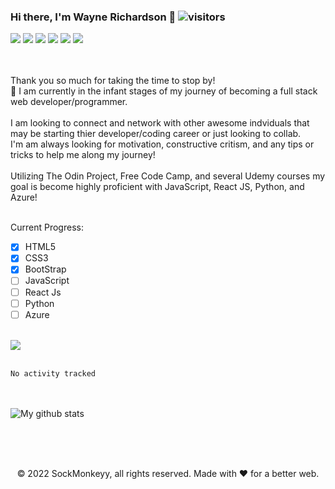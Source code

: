 ### Hi there, I'm Wayne Richardson 👋 ![visitors](https://visitor-badge.glitch.me/badge?page_id=page.id)
<div>
<img src="https://img.shields.io/badge/Python-3776AB?style=for-the-badge&logo=python&logoColor=white" />
<img src="https://img.shields.io/badge/HTML5-E34F26?style=for-the-badge&logo=html5&logoColor=white" />
<img src="https://img.shields.io/badge/CSS3-1572B6?style=for-the-badge&logo=css3&logoColor=white" />
<img src="https://img.shields.io/badge/JavaScript-323330?style=for-the-badge&logo=javascript&logoColor=F7DF1E" />
<img src="https://img.shields.io/badge/React-20232A?style=for-the-badge&logo=react&logoColor=61DAFB" />
<img src="https://img.shields.io/badge/Bootstrap-563D7C?style=for-the-badge&logo=bootstrap&logoColor=white" />
</div>

<!--
**SockMonkeyy/SockMonkeyy** is a ✨ _special_ ✨ repository because its `README.md` (this file) appears on your GitHub profile.

Here are some ideas to get you started:

- 🔭 I’m currently working on ...
-  I’m currently learning ...
- 👯 I’m looking to collaborate on ...
- 🤔 I’m looking for help with ...
- 💬 Ask me about ...
- 📫 How to reach me: ...
- 😄 Pronouns: ...
- ⚡ Fun fact: ...
-->

<br><br>
Thank you so much for taking the time to stop by!
<br>
🌱 I am currently in the infant stages of my journey of becoming a full stack web developer/programmer.
<br><br>
I am looking to connect and network with other awesome indviduals that may be starting thier developer/coding career or just looking to collab.
<br>
I'm am always looking for motivation, constructive critism, and any tips or tricks to help me along my journey!
<br><br>
Utilizing The Odin Project, Free Code Camp, and several Udemy courses my goal is become highly proficient with JavaScript, React JS, Python, and Azure!
<br><br>

Current Progress:
 - [x] HTML5
 - [x] CSS3
 - [x] BootStrap
 - [ ] JavaScript
 - [ ] React Js
 - [ ] Python
 - [ ] Azure
 <br><br>
 <img align="center" src="https://github-readme-stats.vercel.app/api/top-langs/?username=sockmonkeyy&layout=compact&theme=merko&hide_border=true"/>
<br><br>


<!--START_SECTION:waka-->

```text
No activity tracked
```

<!--END_SECTION:waka-->

<br> <br>
<img align="center" src="https://github-readme-stats.vercel.app/api?username=sockmonkeyy&show_icons=true&include_all_commits=true&theme=merko&hide_border=true" alt="My github stats" /> 
</div>
<br>
<br>
<br>
<p align="center"> © 2022 SockMonkeyy, all rights reserved. Made with ❤️ for a better web. </p>
<p align="center">
</p>
